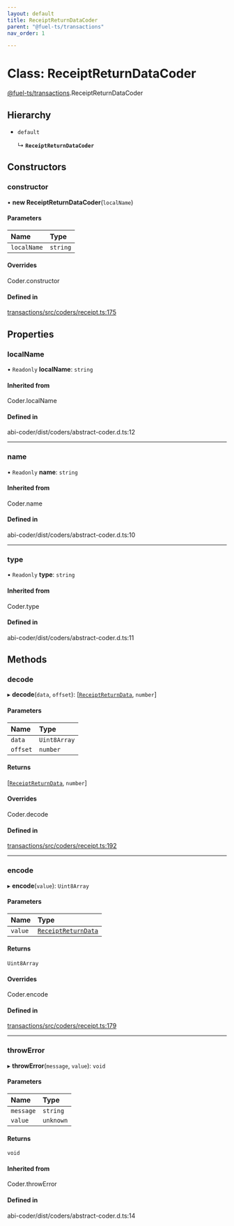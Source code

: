 ```yaml
---
layout: default
title: ReceiptReturnDataCoder
parent: "@fuel-ts/transactions"
nav_order: 1

---
```


# Class: ReceiptReturnDataCoder

[@fuel-ts/transactions](../index.md).ReceiptReturnDataCoder

## Hierarchy

- `default`

  ↳ **`ReceiptReturnDataCoder`**

## Constructors

### constructor

• **new ReceiptReturnDataCoder**(`localName`)

#### Parameters

| Name | Type |
| :------ | :------ |
| `localName` | `string` |

#### Overrides

Coder.constructor

#### Defined in

[transactions/src/coders/receipt.ts:175](https://github.com/FuelLabs/fuels-ts/blob/master/packages/transactions/src/coders/receipt.ts#L175)

## Properties

### localName

• `Readonly` **localName**: `string`

#### Inherited from

Coder.localName

#### Defined in

abi-coder/dist/coders/abstract-coder.d.ts:12

___

### name

• `Readonly` **name**: `string`

#### Inherited from

Coder.name

#### Defined in

abi-coder/dist/coders/abstract-coder.d.ts:10

___

### type

• `Readonly` **type**: `string`

#### Inherited from

Coder.type

#### Defined in

abi-coder/dist/coders/abstract-coder.d.ts:11

## Methods

### decode

▸ **decode**(`data`, `offset`): [[`ReceiptReturnData`](../index.md#receiptreturndata), `number`]

#### Parameters

| Name | Type |
| :------ | :------ |
| `data` | `Uint8Array` |
| `offset` | `number` |

#### Returns

[[`ReceiptReturnData`](../index.md#receiptreturndata), `number`]

#### Overrides

Coder.decode

#### Defined in

[transactions/src/coders/receipt.ts:192](https://github.com/FuelLabs/fuels-ts/blob/master/packages/transactions/src/coders/receipt.ts#L192)

___

### encode

▸ **encode**(`value`): `Uint8Array`

#### Parameters

| Name | Type |
| :------ | :------ |
| `value` | [`ReceiptReturnData`](../index.md#receiptreturndata) |

#### Returns

`Uint8Array`

#### Overrides

Coder.encode

#### Defined in

[transactions/src/coders/receipt.ts:179](https://github.com/FuelLabs/fuels-ts/blob/master/packages/transactions/src/coders/receipt.ts#L179)

___

### throwError

▸ **throwError**(`message`, `value`): `void`

#### Parameters

| Name | Type |
| :------ | :------ |
| `message` | `string` |
| `value` | `unknown` |

#### Returns

`void`

#### Inherited from

Coder.throwError

#### Defined in

abi-coder/dist/coders/abstract-coder.d.ts:14
